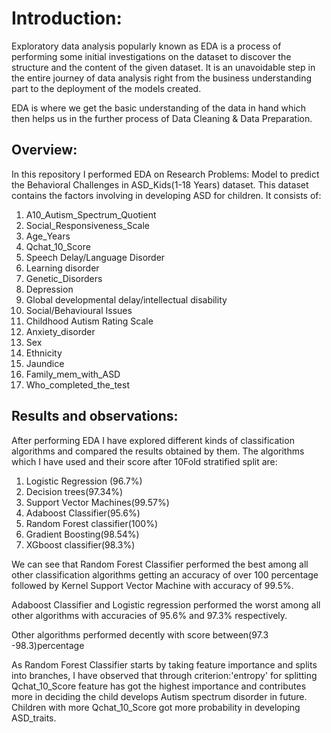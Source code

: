 # Introduction:

Exploratory data analysis popularly known as EDA is a process of performing some initial investigations on the dataset to discover the structure and the content of the given dataset. It is an unavoidable step in the entire journey of data analysis right from the business understanding part to the deployment of the models created.

EDA is where we get the basic understanding of the data in hand which then helps us in the further process of Data Cleaning & Data Preparation.

## Overview:
In this repository I performed EDA on Research Problems: Model to predict the Behavioral Challenges in ASD_Kids(1-18 Years) dataset. This dataset contains the factors involving in developing ASD for children. It consists of: 
1. A10_Autism_Spectrum_Quotient                       
2.  Social_Responsiveness_Scale                         
3.  Age_Years                                            
4.  Qchat_10_Score                                      
5.  Speech Delay/Language Disorder                      
6.  Learning disorder                                   
7.  Genetic_Disorders                                   
8.  Depression                                           
9.  Global developmental delay/intellectual disability  
10.  Social/Behavioural Issues                           
11.  Childhood Autism Rating Scale                        
12.  Anxiety_disorder                                    
13.  Sex                                                
14.  Ethnicity                                          
15.  Jaundice                                             
16. Family_mem_with_ASD                                 
17. Who_completed_the_test                             

## Results and observations:

After performing EDA I have explored different kinds of classification algorithms and compared the results obtained by them. 
The algorithms which I have used and their score after 10Fold stratified split are:
1. Logistic Regression (96.7%)
2. Decision trees(97.34%)
3. Support Vector Machines(99.57%)
4. Adaboost Classifier(95.6%)
5. Random Forest classifier(100%)
6. Gradient Boosting(98.54%)
7. XGboost classifier(98.3%)

We can see that Random Forest Classifier performed the best among all other classification algorithms getting an accuracy of over 100 percentage followed by Kernel Support Vector Machine with accuracy of 99.5%.

Adaboost Classifier and Logistic regression performed the worst among all other algorithms with accuracies of 95.6% and 97.3% respectively.

Other algorithms performed decently with score between(97.3 -98.3)percentage

As Random Forest Classifier starts by taking feature importance and splits into branches, I have observed that through criterion:'entropy' for splitting
Qchat_10_Score feature has got the highest importance and contributes more in deciding the child develops Autism spectrum disorder in future. 
Children with more Qchat_10_Score got more probability in developing ASD_traits. 

